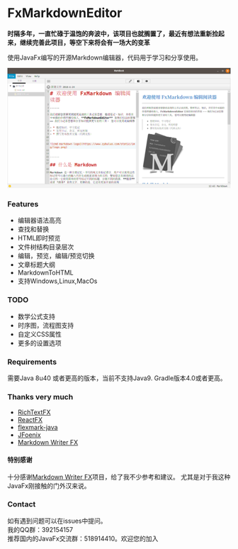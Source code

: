 # FxMarkdownEditor #

**时隔多年，一直忙碌于温饱的奔波中，该项目也就搁置了，最近有想法重新捡起来，继续完善此项目，等空下来将会有一场大的变革**

使用JavaFx编写的开源Markdown编辑器，代码用于学习和分享使用。

![fxMarkdownEditor snapshot](snapshot.png)
### Features ###

* 编辑器语法高亮
* 查找和替换
* HTML即时预览
* 文件树结构目录层次
* 编辑，预览，编辑/预览切换
* 文章标题大纲
* MarkdownToHTML
* 支持Windows,Linux,MacOs

### TODO ###

* 数学公式支持
* 时序图，流程图支持
* 自定义CSS属性
* 更多的设置选项

### Requirements ###
需要Java 8u40 或者更高的版本，当前不支持Java9.
Gradle版本4.0或者更高。

### Thanks very much ###

* [RichTextFX](https://github.com/FXMisc/RichTextFX)
* [ReactFX](https://github.com/TomasMikula/ReactFX)
* [flexmark-java](https://github.com/vsch/flexmark-java)
* [JFoenix](https://github.com/jfoenixadmin/JFoenix)
* [Markdown Writer FX](https://github.com/JFormDesigner/markdown-writer-fx)

#### 特别感谢 ####
十分感谢[Markdown Writer FX](https://github.com/JFormDesigner/markdown-writer-fx)项目，给了我不少参考和建议。
尤其是对于我这种JavaFx刚接触的门外汉来说。

### Contact ###

如有遇到问题可以在issues中提问。<br>
我的QQ群：392154157<br>
推荐国内的JavaFx交流群：518914410。欢迎您的加入

